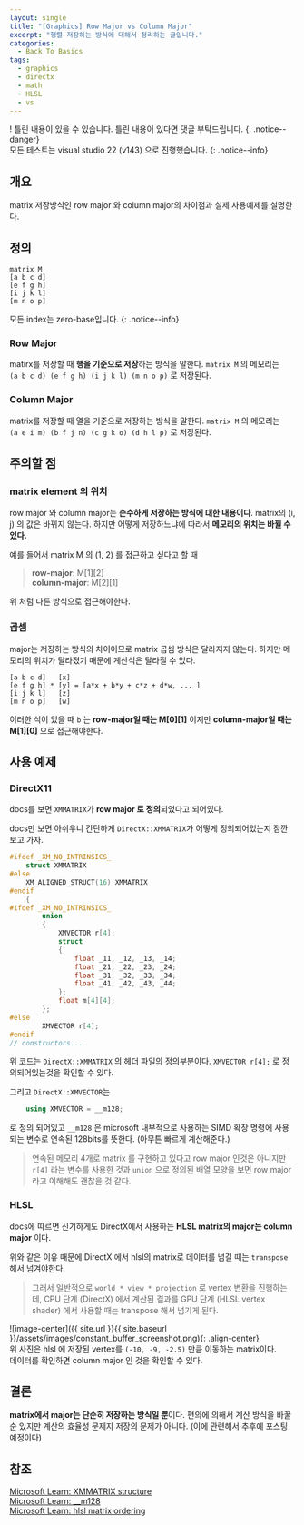 ```yaml
---
layout: single
title: "[Graphics] Row Major vs Column Major"
excerpt: "행렬 저장하는 방식에 대해서 정리하는 글입니다."
categories:
  - Back To Basics
tags:
  - graphics
  - directx
  - math
  - HLSL
  - vs
---
```

! 틀린 내용이 있을 수 있습니다. 틀린 내용이 있다면 댓글 부탁드립니다.
{: .notice--danger}  
모든 테스트는 visual studio 22 (v143) 으로 진행했습니다.
{: .notice--info}

## 개요
matrix 저장방식인 row major 와 column major의 차이점과 실제 사용예제를 설명한다.

## 정의
```
matrix M
[a b c d]
[e f g h]
[i j k l]
[m n o p]
```
모든 index는 zero-base입니다.
{: .notice--info}  

### Row Major
matirx를 저장할 때 **행을 기준으로 저장**하는 방식을 말한다.
`matrix M` 의 메모리는  
 `(a b c d) (e f g h) (i j k l) (m n o p)` 로 저장된다.

### Column Major
matrix를 저장할 때 열을 기준으로 저장하는 방식을 말한다.
`matrix M` 의 메모리는  
 `(a e i m) (b f j n) (c g k o) (d h l p)` 로 저장된다.

## 주의할 점
### matrix element 의 위치
row major 와 column major는 **순수하게 저장하는 방식에 대한 내용이다**. matrix의 (i, j) 의 값은 바뀌지 않는다. 하지만 어떻게 저장하느냐에 따라서 **메모리의 위치는 바뀔 수 있다.**  

예를 들어서 matrix M 의 (1, 2) 를 접근하고 싶다고 할 때  

> **row-major**: M[1][2]  
> **column-major**: M[2][1]  

위 처럼 다른 방식으로 접근해야한다.

### 곱셈
major는 저장하는 방식의 차이이므로 matrix 곱셈 방식은 달라지지 않는다. 하지만 메모리의 위치가 달라졌기 때문에 계산식은 달라질 수 있다.
```
[a b c d]   [x]
[e f g h] * [y] = [a*x + b*y + c*z + d*w, ... ]
[i j k l]   [z]
[m n o p]   [w]
```
이러한 식이 있을 때 `b` 는 **row-major일 때는 M[0][1]** 이지만 **column-major일 때는 M[1][0]** 으로 접근해야한다.

## 사용 예제
### DirectX11
docs를 보면 `XMMATRIX`가 **row major 로 정의**되었다고 되어있다.  

docs만 보면 아쉬우니 간단하게 `DirectX::XMMATRIX`가 어떻게 정의되어있는지 잠깐 보고 가자.
```cpp
#ifdef _XM_NO_INTRINSICS_
    struct XMMATRIX
#else
    XM_ALIGNED_STRUCT(16) XMMATRIX
#endif
    {
#ifdef _XM_NO_INTRINSICS_
        union
        {
            XMVECTOR r[4];
            struct
            {
                float _11, _12, _13, _14;
                float _21, _22, _23, _24;
                float _31, _32, _33, _34;
                float _41, _42, _43, _44;
            };
            float m[4][4];
        };
#else
        XMVECTOR r[4];
#endif
// constructors...
```
위 코드는 `DirectX::XMMATRIX` 의 헤더 파일의 정의부분이다. `XMVECTOR r[4];` 로 정의되어있는것을 확인할 수 있다.

그리고 `DirectX::XMVECTOR`는 
```cpp
    using XMVECTOR = __m128;
```
로 정의 되어있고 `__m128` 은 microsoft 내부적으로 사용하는 SIMD 확장 명령에 사용되는 변수로 연속된 128bits를 뜻한다. (아무튼 빠르게 계산해준다.)

> 연속된 메모리 4개로 matrix 를 구현하고 있다고 row major 인것은 아니지만 `r[4]` 라는 변수를 사용한 것과 `union` 으로 정의된 배열 모양을 보면 row major라고  이해해도 괜찮을 것 같다.

### HLSL
docs에 따르면 신기하게도 DirectX에서 사용하는 **HLSL matrix의 major는 column major** 이다.

위와 같은 이유 때문에 DirectX 에서 hlsl의 matrix로 데이터를 넘길 때는 `transpose` 해서 넘겨야한다.

> 그래서 일반적으로 `world * view * projection` 로 vertex 변환을 진행하는데, CPU 단계 (DirectX) 에서 계산된 결과를 GPU 단계 (HLSL vertex shader) 에서 사용할 때는 transpose 해서 넘기게 된다.

![image-center]({{ site.url }}{{ site.baseurl }}/assets/images/constant_buffer_screenshot.png){: .align-center}  
위 사진은 hlsl 에 저장된 vertex를 `(-10, -9, -2.5)` 만큼 이동하는 matrix이다.  
데이터를 확인하면 column major 인 것을 확인할 수 있다.

## 결론
**matrix에서 major는 단순히 저장하는 방식일 뿐**이다. 편의에 의해서 계산 방식을 바꿀 순 있지만 계산의 효율성 문제지 저장의 문제가 아니다. (이에 관련해서 추후에 포스팅 예정이다)

## 참조
[Microsoft Learn: XMMATRIX structure](https://learn.microsoft.com/en-us/windows/win32/api/directxmath/ns-directxmath-xmmatrix)  
[Microsoft Learn: __m128](https://learn.microsoft.com/ko-kr/cpp/cpp/m128?view=msvc-170)  
[Microsoft Learn: hlsl matrix ordering](https://learn.microsoft.com/ko-kr/windows/win32/direct3dhlsl/dx-graphics-hlsl-per-component-math#matrix-ordering)